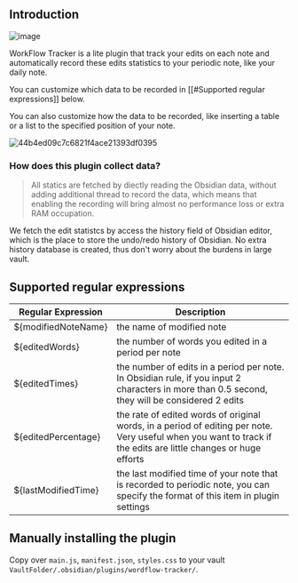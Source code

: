 ## Introduction
![image](https://github.com/user-attachments/assets/e8af3671-0277-4d35-9161-4b9df8e2f0fb)

WorkFlow Tracker is a lite plugin that track your edits on each note and automatically record these edits statistics to your periodic note, like your daily note. 

You can customize which data to be recorded in [[#Supported regular expressions]] below. 

You can also customize how the data to be recorded, like inserting a table or a list to the specified position of your note. 

![44b4ed09c7c6821f4ace21393df0395](https://github.com/user-attachments/assets/36fdf7f9-173d-46f5-bb92-b7ce5b634b03)


### How does this plugin collect data?
> All statics are fetched by diectly reading the Obsidian data, without adding additional thread to record the data, which means that enabling the recording will bring almost no performance loss or extra RAM occupation.

We fetch the edit statistcs by access the history field of Obsidian editor, which is the place to store the undo/redo history of Obsidian. No extra history database is created, thus don't worry about the burdens in large vault. 

## Supported regular expressions
| Regular Expression  | Description |
| ------------------- | ------------------- |
| ${modifiedNoteName}    | the name of modified note |
| ${editedWords} | the number of words you edited in a period per note |
| ${editedTimes} | the number of edits in a period per note. In Obsidian rule, if you input 2 characters in more than 0.5 second, they will be considered 2 edits |
| ${editedPercentage} | the rate of edited words of original words, in a period of editing per note. Very useful when you want to track if the edits are little changes or huge efforts |
| ${lastModifiedTime} | the last modified time of your note that is recorded to periodic note, you can specify the format of this item in plugin settings |


## Manually installing the plugin

Copy over `main.js`, `manifest.json`, `styles.css` to your vault `VaultFolder/.obsidian/plugins/wordflow-tracker/`.

